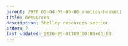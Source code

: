 ```yaml
---
parent: 2020-05-04_05-00-00_shelley-haskell
title: Resources
description: Shelley resources section
order: 7
last_updated: 2020-05-01T09:00:00+01:00
---
```

